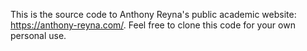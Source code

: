 This is the source code to Anthony Reyna's public academic website: https://anthony-reyna.com/. Feel free to clone this code for your own personal use.